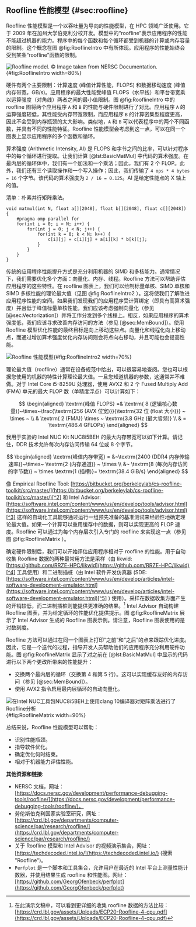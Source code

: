 
## Roofline 性能模型 {#sec:roofline}

Roofline 性能模型是一个以吞吐量为导向的性能模型，在 HPC 领域广泛使用。它于 2009 年在加州大学伯克利分校开发。模型中的“roofline”表示应用程序的性能不能超过机器的能力。程序中的每个函数和每个循环都受到机器的计算或内存容量的限制。这个概念在图  @fig:RooflineIntro 中有所体现。应用程序的性能始终会受到某条“roofline”函数的限制。

![Roofline model. *© Image taken from [NERSC Documentation](https://docs.nersc.gov/development/performance-debugging-tools/roofline/#arithmetic-intensity-ai-and-achieved-performance-flops-for-application-characterization).*](../../img/perf-analysis/Roofline-intro.png){#fig:RooflineIntro width=80%}

硬件有两个主要限制：计算速度 (峰值计算性能，FLOPS) 和数据移动速度 (峰值内存带宽，GB/s)。应用程序的最大性能受峰值 FLOPS（水平线）和平台带宽乘以运算强度（对角线）两者之间的最小值限制。图  @fig:RooflineIntro 中的 roofline 图将两个应用程序 `A` 和 `B` 的性能与硬件限制进行了对比。应用程序 `A` 的运算强度较低，其性能受内存带宽限制，而应用程序 `B` 的计算密集型程度更高，因此不会受到内存瓶颈的太大影响。类似地，`A` 和 `B` 可以代表程序中的两个不同函数，并具有不同的性能特征。Roofline 性能模型会考虑到这一点，可以在同一个图表上显示应用程序的多个函数和循环。

算术强度 (Arithmetic Intensity, AI) 是 FLOPS 和字节之间的比率，可以针对程序中的每个循环进行提取。让我们计算 [@lst:BasicMatMul] 中代码的算术强度。在最内层的循环体中，我们有一个加法和一个乘法；因此，我们有 2 个 FLOP。此外，我们还有三个读取操作和一个写入操作；因此，我们传输了 `4 ops * 4 bytes = 16` 个字节。该代码的算术强度为 `2 / 16 = 0.125`。AI 是给定性能点的 X 轴上的值。

清单：朴素并行矩阵乘法。

~~~~ {#lst:BasicMatMul .cpp .numberLines}
void matmul(int N, float a[][2048], float b[][2048], float c[][2048]) {
    #pragma omp parallel for
    for(int i = 0; i < N; i++) {
        for(int j = 0; j < N; j++) {
            for(int k = 0; k < N; k++) {
                c[i][j] = c[i][j] + a[i][k] * b[k][j];
            }
        }
    }
}
~~~~

传统的应用程序性能提升方式是充分利用机器的 SIMD 和多核能力。通常情况下，我们需要优化多个方面：向量化、内存、线程。Roofline 方法可以帮助评估应用程序的这些特性。在 roofline 图表上，我们可以绘制标量单核、SIMD 单核和 SIMD 多核性能的理论最大值（见图  @fig:RooflineIntro2 ）。这将使我们了解改进应用程序性能的空间。如果我们发现我们的应用程序受计算绑定（即具有高算术强度）并且低于峰值标量单核性能，我们应该考虑强制向量化（参见 [@sec:Vectorization]）并将工作分发到多个线程上。相反，如果应用程序的算术强度低，我们应该寻求改善内存访问的方法（参见 [@sec:MemBound]）。使用 Roofline 模型优化性能的最终目标是向上移动这些点。向量化和线程化向上移动点，而通过增加算术强度优化内存访问则会将点向右移动，并且可能也会提高性能。

![Roofline 性能模型](../../img/perf-analysis/Roofline-intro2.jpg){#fig:RooflineIntro2 width=70%}

理论最大值（roofline）通常在设备规范中给出，可以很容易地查阅。您也可以根据您使用的机器的特性计算理论最大值。一旦您知道机器的参数，这通常并不难做。对于 Intel Core i5-8259U 处理器，使用 AVX2 和 2 个 Fused Multiply Add (FMA) 单元的最大 FLOP 数（单精度浮点）可以计算如下：

$$
\begin{aligned}
\textrm{峰值 FLOPS} =& \textrm{ 8 (逻辑核心数量)}~\times~\frac{\textrm{256 (AVX 位宽)}}{\textrm{32 位 (float 大小)}} ~ \times ~ \\
& \textrm{ 2 (FMA)} \times ~ \textrm{3.8 GHz (最大睿频)} \\
& = \textrm{486.4 GFLOPs}
\end{aligned}
$$

我用于实验的 Intel NUC Kit NUC8i5BEH 的最大内存带宽可以如下计算。请记住，DDR 技术允许每次内存访问传输 64 位或 8 个字节。

$$
\begin{aligned}
\textrm{峰值内存带宽} = &~\textrm{2400 (DDR4 内存传输速率)}~\times~ \textrm{2 (内存通道)} ~ \times \\ &~ \textrm{8 (每次内存访问的字节数)} ~ \times \textrm{1 (插槽)}= \textrm{38.4 GiB/s}
\end{aligned}
$$

像 Empirical Roofline Tool: [https://bitbucket.org/berkeleylab/cs-roofline-toolkit/src/master/](https://bitbucket.org/berkeleylab/cs-roofline-toolkit/src/master/)[^2] 和 Intel Advisor: [https://software.intel.com/content/www/us/en/develop/tools/advisor.html](https://software.intel.com/content/www/us/en/develop/tools/advisor.html)[^3] 这样的自动化工具能够通过运行一组预先准备的基准测试来经验性地确定理论最大值。如果一个计算可以重用缓存中的数据，则可以实现更高的 FLOP 速度。Roofline 可以通过为每个内存层次引入专门的 roofline 来实现这一点（参见图  @fig:RooflineMatrix ）。

确定硬件限制后，我们可以开始评估应用程序相对于 roofline 的性能。用于自动收集 Roofline 数据的两种最常用方法是采样（由 likwid: [https://github.com/RRZE-HPC/likwid](https://github.com/RRZE-HPC/likwid)[^4] 工具使用）和二进制插桩（由 Intel 软件开发仿真器 (SDE: [https://software.intel.com/content/www/us/en/develop/articles/intel-software-development-emulator.html](https://software.intel.com/content/www/us/en/develop/articles/intel-software-development-emulator.html)[^5] ) 使用）。采样在数据收集方面产生的开销较低，而二进制插桩则能提供更准确的结果。[^6] Intel Advisor 自动构建 Roofline 图表，并为给定循环的性能优化提供提示。图  @fig:RooflineMatrix 展示了 Intel Advisor 生成的 Roofline 图表示例。请注意，Roofline 图表使用的是对数刻度。

Roofline 方法可以通过在同一个图表上打印“之前”和“之后”的点来跟踪优化进度。因此，它是一个迭代的过程，指导开发人员帮助他们的应用程序充分利用硬件功能。图  @fig:RooflineMatrix 显示了对之前在 [@lst:BasicMatMul] 中显示的代码进行以下两个更改所带来的性能提升：

* 交换两个最内层的循环（交换第 4 和第 5 行）。这可以实现缓存友好的内存访问（参见 [@sec:MemBound]）。
* 使用 AVX2 指令启用最内层循环的自动向量化。

![在Intel NUC工具包NUC8i5BEH上使用clang 10编译器对矩阵乘法进行了Roofline分析](../../img/perf-analysis/roofline_matrix.png){#fig:RooflineMatrix width=90%}

总结来说，Roofline 性能模型可以帮助：

* 识别性能瓶颈。
* 指导软件优化。
* 确定优化何时结束。
* 相对于机器能力评估性能。

**其他资源和链接**:

* NERSC 文档，网址： [https://docs.nersc.gov/development/performance-debugging-tools/roofline/](https://docs.nersc.gov/development/performance-debugging-tools/roofline/)。
* 劳伦斯伯克利国家实验室研究，网址： [https://crd.lbl.gov/departments/computer-science/par/research/roofline/](https://crd.lbl.gov/departments/computer-science/par/research/roofline/)
* 关于 Roofline 模型和 Intel Advisor 的视频演示集合，网址： [https://techdecoded.intel.io/](https://techdecoded.intel.io/) (搜索 "Roofline")。
* `Perfplot` 是一个脚本和工具集合，允许用户在最近的 Intel 平台上测量性能计数器，并使用结果生成 roofline 和性能图。网址： [https://github.com/GeorgOfenbeck/perfplot](https://github.com/GeorgOfenbeck/perfplot)

[^2]: Empirical Roofline Tool - [https://bitbucket.org/berkeleylab/cs-roofline-toolkit/src/master/](https://bitbucket.org/berkeleylab/cs-roofline-toolkit/src/master/).
[^3]: Intel Advisor - [https://software.intel.com/content/www/us/en/develop/tools/advisor.html](https://software.intel.com/content/www/us/en/develop/tools/advisor.html).
[^4]: Likwid - [https://github.com/RRZE-HPC/likwid](https://github.com/RRZE-HPC/likwid).
[^5]: Intel SDE - [https://software.intel.com/content/www/us/en/develop/articles/intel-software-development-emulator.html](https://software.intel.com/content/www/us/en/develop/articles/intel-software-development-emulator.html).
[^6]: 在此演示文稿中，可以看到更详细的收集 roofline 数据的方法比较：[https://crd.lbl.gov/assets/Uploads/ECP20-Roofline-4-cpu.pdf](https://crd.lbl.gov/assets/Uploads/ECP20-Roofline-4-cpu.pdf)


